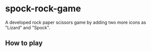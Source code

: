 # spock-rock-game
A developed rock paper scissors game by adding two more icons as "Lizard" and "Spock". 

## How to play
